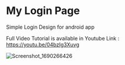 # My Login Page 

Simple Login Design for android app

Full Video Tutorial is available in Youtube Link : https://youtu.be/04bzIg3Xuvg

![Screenshot_1690266426](https://github.com/easy-tuto/MyLogin2/assets/68380115/82f6eb66-f565-4cd4-a263-3b48bab5fe13)
